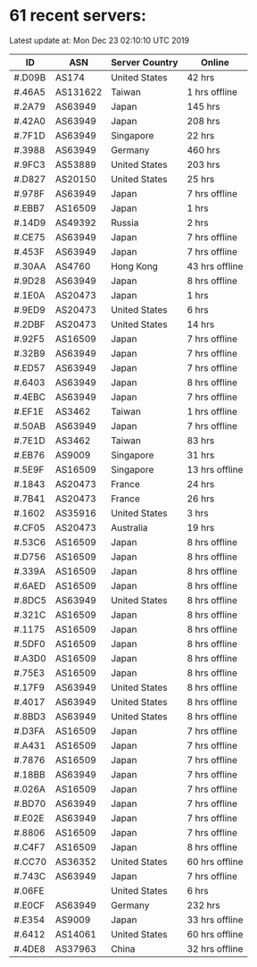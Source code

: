 # 61 recent servers:

Latest update at: Mon Dec 23 02:10:10 UTC 2019

| ID | ASN | Server Country | Online |
| -- | --- | -------------- | ------ |
| #.D09B | AS174 | United States | 42 hrs |
| #.46A5 | AS131622 | Taiwan | 1 hrs offline |
| #.2A79 | AS63949 | Japan | 145 hrs |
| #.42A0 | AS63949 | Japan | 208 hrs |
| #.7F1D | AS63949 | Singapore | 22 hrs |
| #.3988 | AS63949 | Germany | 460 hrs |
| #.9FC3 | AS53889 | United States | 203 hrs |
| #.D827 | AS20150 | United States | 25 hrs |
| #.978F | AS63949 | Japan | 7 hrs offline |
| #.EBB7 | AS16509 | Japan | 1 hrs |
| #.14D9 | AS49392 | Russia | 2 hrs |
| #.CE75 | AS63949 | Japan | 7 hrs offline |
| #.453F | AS63949 | Japan | 7 hrs offline |
| #.30AA | AS4760 | Hong Kong | 43 hrs offline |
| #.9D28 | AS63949 | Japan | 8 hrs offline |
| #.1E0A | AS20473 | Japan | 1 hrs |
| #.9ED9 | AS20473 | United States | 6 hrs |
| #.2DBF | AS20473 | United States | 14 hrs |
| #.92F5 | AS16509 | Japan | 7 hrs offline |
| #.32B9 | AS63949 | Japan | 7 hrs offline |
| #.ED57 | AS63949 | Japan | 7 hrs offline |
| #.6403 | AS63949 | Japan | 8 hrs offline |
| #.4EBC | AS63949 | Japan | 7 hrs offline |
| #.EF1E | AS3462 | Taiwan | 1 hrs offline |
| #.50AB | AS63949 | Japan | 7 hrs offline |
| #.7E1D | AS3462 | Taiwan | 83 hrs |
| #.EB76 | AS9009 | Singapore | 31 hrs |
| #.5E9F | AS16509 | Singapore | 13 hrs offline |
| #.1843 | AS20473 | France | 24 hrs |
| #.7B41 | AS20473 | France | 26 hrs |
| #.1602 | AS35916 | United States | 3 hrs |
| #.CF05 | AS20473 | Australia | 19 hrs |
| #.53C6 | AS16509 | Japan | 8 hrs offline |
| #.D756 | AS16509 | Japan | 8 hrs offline |
| #.339A | AS16509 | Japan | 8 hrs offline |
| #.6AED | AS16509 | Japan | 8 hrs offline |
| #.8DC5 | AS63949 | United States | 8 hrs offline |
| #.321C | AS16509 | Japan | 8 hrs offline |
| #.1175 | AS16509 | Japan | 8 hrs offline |
| #.5DF0 | AS16509 | Japan | 8 hrs offline |
| #.A3D0 | AS16509 | Japan | 8 hrs offline |
| #.75E3 | AS16509 | Japan | 8 hrs offline |
| #.17F9 | AS63949 | United States | 8 hrs offline |
| #.4017 | AS63949 | United States | 8 hrs offline |
| #.8BD3 | AS63949 | United States | 8 hrs offline |
| #.D3FA | AS16509 | Japan | 7 hrs offline |
| #.A431 | AS16509 | Japan | 7 hrs offline |
| #.7876 | AS16509 | Japan | 7 hrs offline |
| #.18BB | AS63949 | Japan | 7 hrs offline |
| #.026A | AS16509 | Japan | 7 hrs offline |
| #.BD70 | AS63949 | Japan | 7 hrs offline |
| #.E02E | AS63949 | Japan | 7 hrs offline |
| #.8806 | AS16509 | Japan | 7 hrs offline |
| #.C4F7 | AS16509 | Japan | 8 hrs offline |
| #.CC70 | AS36352 | United States | 60 hrs offline |
| #.743C | AS63949 | Japan | 7 hrs offline |
| #.06FE |  | United States | 6 hrs |
| #.E0CF | AS63949 | Germany | 232 hrs |
| #.E354 | AS9009 | Japan | 33 hrs offline |
| #.6412 | AS14061 | United States | 60 hrs offline |
| #.4DE8 | AS37963 | China | 32 hrs offline |

